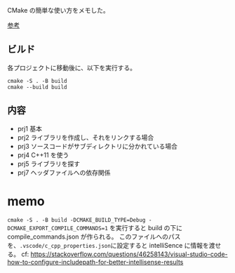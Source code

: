CMake の簡単な使い方をメモした。

[参考](https://qiita.com/shohirose/items/45fb49c6b429e8b204ac?utm_source=pocket_shared#%E3%81%AF%E3%81%98%E3%82%81%E3%81%AB)

## ビルド

各プロジェクトに移動後に、以下を実行する。

```shell
cmake -S . -B build
cmake --build build
```

## 内容

- prj1 基本
- prj2 ライブラリを作成し、それをリンクする場合
- prj3 ソースコードがサブディレクトリに分かれている場合
- prj4 C++11 を使う
- prj5 ライブラリを探す
- prj7 ヘッダファイルへの依存関係

# memo

`cmake -S . -B build -DCMAKE_BUILD_TYPE=Debug -DCMAKE_EXPORT_COMPILE_COMMANDS=1` を実行すると build の下に compile_commands.json が作られる。
このファイルへのパスを、`.vscode/c_cpp_properties.json`に設定すると intelliSence に情報を渡せる。
cf: https://stackoverflow.com/questions/46258143/visual-studio-code-how-to-configure-includepath-for-better-intellisense-results
